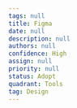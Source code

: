 ```yaml
---
tags: null
title: Figma
date: null
description: null
authors: null
confidence: High
assign: null
priority: null
status: Adopt
quadrant: Tools
tag: Design
---
```


